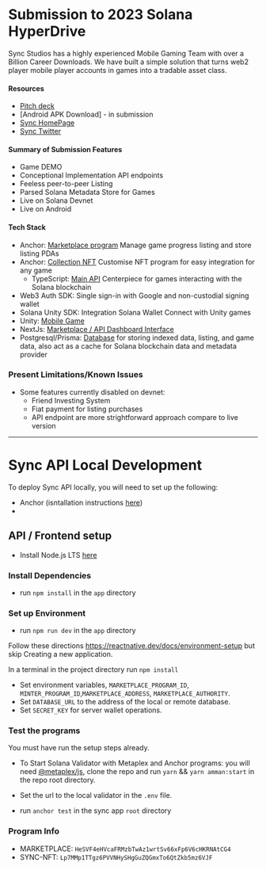 # Submission to 2023 Solana HyperDrive

Sync Studios has a highly experienced Mobile Gaming Team with over a Billion Career Downloads. We have built a simple solution that turns web2 player mobile player accounts in games into a tradable asset class.

#### Resources

- [Pitch deck](https://docs.google.com/presentation/d/1nGRIPEUTpERnzE5WNn95bWHq73vU1VmCBo0sCPD525I/edit?usp=sharing)
- [Android APK Download] - in submission
- [Sync HomePage](https://sync.studio/)
- [Sync Twitter](https://twitter.com/SyncStudio_)

#### Summary of Submission Features

- Game DEMO
- Conceptional Implementation API endpoints
- Feeless peer-to-peer Listing
- Parsed Solana Metadata Store for Games
- Live on Solana Devnet
- Live on Android

#### Tech Stack

- Anchor: [Marketplace program](./programs/sync-marketplace/) Manage game progress listing and store listing PDAs
- Anchor: [Collection NFT](./programs/sync-nft) Customise NFT program for easy integration for any game
  - TypeScript: [Main API](./app/src/app/api/) Centerpiece for games interacting with the Solana blockchain
- Web3 Auth SDK: Single sign-in with Google and non-custodial signing wallet
- Solana Unity SDK: Integration Solana Wallet Connect with Unity games
- Unity: [Mobile Game]()
- NextJs: [Marketplace / API Dashboard Interface](./backend/src/circle/)
- Postgresql/Prisma: [Database](./app/prisma/) for storing indexed data, listing, and game data, also act as a cache for Solana blockchain data and metadata provider

### Present Limitations/Known Issues

- Some features currently disabled on devnet:
  - Friend Investing System
  - Fiat payment for listing purchases
  - API endpoint are more strightforward approach compare to live version

---

# Sync API Local Development

To deploy Sync API locally, you will need to set up the following:

- Anchor (isntallation instructions [here](https://www.anchor-lang.com/docs/installation))
-

## API / Frontend setup

- Install Node.js LTS [here](https://nodejs.org/en/download/)

### Install Dependencies

- run `npm install` in the `app` directory

### Set up Environment

- run `npm run dev` in the `app` directory

Follow these directions https://reactnative.dev/docs/environment-setup but skip Creating a new application.

In a terminal in the project directory run `npm install`

- Set environment variables, `MARKETPLACE_PROGRAM_ID`, `MINTER_PROGRAM_ID`,`MARKETPLACE_ADDRESS`, `MARKETPLACE_AUTHORITY`.
- Set `DATABASE_URL` to the address of the local or remote database.
- Set `SECRET_KEY` for server wallet operations.

### Test the programs

You must have run the setup steps already.

- To Start Solana Validator with Metaplex and Anchor programs: you will need [@metaplex/js](https://github.com/metaplex-foundation/js), clone the repo and run `yarn` && `yarn amman:start` in the repo root directory.

- Set the url to the local validator in the `.env` file.
- run `anchor test` in the sync app `root` directory

### Program Info

- MARKETPLACE: `HeSVF4eHVcaFRMzbTwAz1wrtSv66xFp6V6cHKRNAtCG4`
- SYNC-NFT: `Lp7MMp1TTgz6PVVNHySHgGuZQGmxTo6QtZkb5mz6VJF`
